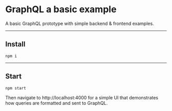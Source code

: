 # GraphQL a basic example

A basic GraphQL prototype with simple backend &amp; frontend examples.

---

## Install

```
npm i
```

---

## Start

```
npm start
```

Then navigate to http://localhost:4000 for a simple UI that demonstrates how
queries are formatted and sent to GraphQL.
